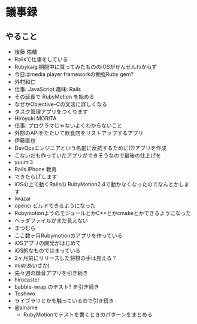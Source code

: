 # 議事録
## やること

* 後藤 佑輔
 * Railsで仕事をしている
 * Rubykaigi期間中に買ってみたもののiOSがぜんぜんわからず
 * 今日はmedia player frameworkの勉強Ruby gem?
* 外村和仁
 * 仕事: JavaScript 趣味: Rails
 * その延長で RubyMotion を始める
 * なぜかObjective-Cの文法に詳しくなる
 * タスク管理アプリをつくります
* Hiroyuki MORITA
 * 仕事: プログラマじゃないよくわからないこと
 * 外部のAPIをたたいて飲食店をリストアップするアプリ
* 伊藤直也
 * DevOpsエンジニアという名前に反抗するために(?)アプリを作成
 * こないだも作っていたアプリができそうなので最後の仕上げを
* yuumi3
 * Rails iPhone 教育
 * できたらLTします
 * iOSの上で動くRailsの RubyMotion2.4で動かなくなったのでなんとかします
* iwazar
 * openci ビルドできるようになった
 * RubymotionようのモジュールとかC**とかcmakeとかできるようになった
 * ヘッダファイルがまだ見えない
* まつむら
 * ここ数ヶ月Rubymotionのアプリを作っている
 * iOSアプリの開発がはじめて
 * iOS的なものではまっている
 * 2ヶ月前にリリースした将棋の手は見える？
* mist(あいさか)
 * 先々週の録音アプリを引き続き
* hirocaster
 * babble-wrap のテスト? を引き続き
* Toshiwo
 * ライブラリとかを触っているので引き続き
* @ainame
  * RubyMotionでテストを書くときのパターンをまとめる
